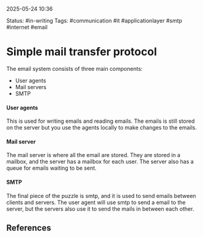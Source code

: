 2025-05-24 10:36

Status: #in-writing
Tags: #communication #it #applicationlayer #smtp #internet #email

# Simple mail transfer protocol
The email system consists of three main components:
- User agents 
- Mail servers
- SMTP
#### User agents
This is used for writing emails and reading emails. The emails is still stored on the server but you use the agents locally to make changes to the emails. 

#### Mail server
The mail server is where all the email are stored. They are stored in a mailbox, and the server has a mailbox for each user. The server also has a queue for emails waiting to be sent. 

#### SMTP
The final piece of the puzzle is smtp, and it is used to send emails between clients and servers. The user agent will use smtp to send a email to the server, but the servers also use it to send the mails in between each other. 

## References